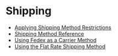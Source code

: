 # Shipping

* [Applying Shipping Method Restrictions](./applying-shipping-method-restrictions/README.md)
* [Shipping Method Reference](./shipping-method-reference/README.md)
* [Using Fedex as a Carrier Method](./using-fedex-as-a-carrier-method/README.md)
* [Using the Flat Rate Shipping Method](./using-the-flat-rate-shipping-method/README.md)
